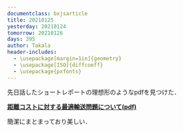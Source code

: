 ```yaml
---
documentclass: bxjsarticle
title: 20210125
yesterday: 20210124
tomorrow: 20210126
days: 395
author: Takala
header-includes:
  - \usepackage[margin=1in]{geometry}
  - \usepackage[ISO]{diffcoeff}
  - \usepackage{pxfonts}
---
```



先日話したショートレポートの理想形のようなpdfを見つけた．


**[距離コストに対する最適輸送問題について(pdf)](https://www.math.sci.hokudai.ac.jp/~wakate/mcyr/2020/pdf/kobayashi_shinichiro.pdf)**



簡潔にまとまっており美しい．